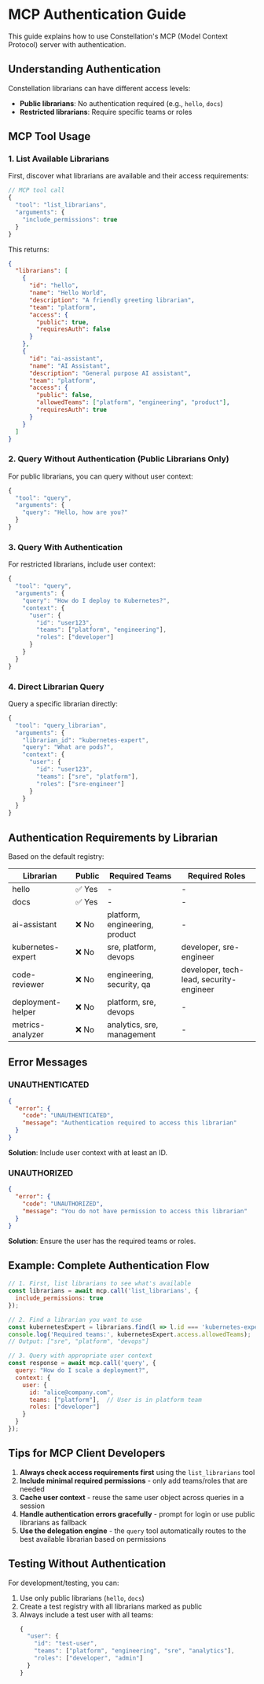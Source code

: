 # MCP Authentication Guide

This guide explains how to use Constellation's MCP (Model Context Protocol) server with authentication.

## Understanding Authentication

Constellation librarians can have different access levels:
- **Public librarians**: No authentication required (e.g., `hello`, `docs`)
- **Restricted librarians**: Require specific teams or roles

## MCP Tool Usage

### 1. List Available Librarians

First, discover what librarians are available and their access requirements:

```javascript
// MCP tool call
{
  "tool": "list_librarians",
  "arguments": {
    "include_permissions": true
  }
}
```

This returns:
```json
{
  "librarians": [
    {
      "id": "hello",
      "name": "Hello World",
      "description": "A friendly greeting librarian",
      "team": "platform",
      "access": {
        "public": true,
        "requiresAuth": false
      }
    },
    {
      "id": "ai-assistant",
      "name": "AI Assistant",
      "description": "General purpose AI assistant",
      "team": "platform",
      "access": {
        "public": false,
        "allowedTeams": ["platform", "engineering", "product"],
        "requiresAuth": true
      }
    }
  ]
}
```

### 2. Query Without Authentication (Public Librarians Only)

For public librarians, you can query without user context:

```javascript
{
  "tool": "query",
  "arguments": {
    "query": "Hello, how are you?"
  }
}
```

### 3. Query With Authentication

For restricted librarians, include user context:

```javascript
{
  "tool": "query",
  "arguments": {
    "query": "How do I deploy to Kubernetes?",
    "context": {
      "user": {
        "id": "user123",
        "teams": ["platform", "engineering"],
        "roles": ["developer"]
      }
    }
  }
}
```

### 4. Direct Librarian Query

Query a specific librarian directly:

```javascript
{
  "tool": "query_librarian",
  "arguments": {
    "librarian_id": "kubernetes-expert",
    "query": "What are pods?",
    "context": {
      "user": {
        "id": "user123",
        "teams": ["sre", "platform"],
        "roles": ["sre-engineer"]
      }
    }
  }
}
```

## Authentication Requirements by Librarian

Based on the default registry:

| Librarian | Public | Required Teams | Required Roles |
|-----------|--------|----------------|----------------|
| hello | ✅ Yes | - | - |
| docs | ✅ Yes | - | - |
| ai-assistant | ❌ No | platform, engineering, product | - |
| kubernetes-expert | ❌ No | sre, platform, devops | developer, sre-engineer |
| code-reviewer | ❌ No | engineering, security, qa | developer, tech-lead, security-engineer |
| deployment-helper | ❌ No | platform, sre, devops | - |
| metrics-analyzer | ❌ No | analytics, sre, management | - |

## Error Messages

### UNAUTHENTICATED
```json
{
  "error": {
    "code": "UNAUTHENTICATED",
    "message": "Authentication required to access this librarian"
  }
}
```
**Solution**: Include user context with at least an ID.

### UNAUTHORIZED
```json
{
  "error": {
    "code": "UNAUTHORIZED",
    "message": "You do not have permission to access this librarian"
  }
}
```
**Solution**: Ensure the user has the required teams or roles.

## Example: Complete Authentication Flow

```javascript
// 1. First, list librarians to see what's available
const librarians = await mcp.call('list_librarians', {
  include_permissions: true
});

// 2. Find a librarian you want to use
const kubernetesExpert = librarians.find(l => l.id === 'kubernetes-expert');
console.log('Required teams:', kubernetesExpert.access.allowedTeams);
// Output: ["sre", "platform", "devops"]

// 3. Query with appropriate user context
const response = await mcp.call('query', {
  query: "How do I scale a deployment?",
  context: {
    user: {
      id: "alice@company.com",
      teams: ["platform"],  // User is in platform team
      roles: ["developer"]
    }
  }
});
```

## Tips for MCP Client Developers

1. **Always check access requirements first** using the `list_librarians` tool
2. **Include minimal required permissions** - only add teams/roles that are needed
3. **Cache user context** - reuse the same user object across queries in a session
4. **Handle authentication errors gracefully** - prompt for login or use public librarians as fallback
5. **Use the delegation engine** - the `query` tool automatically routes to the best available librarian based on permissions

## Testing Without Authentication

For development/testing, you can:
1. Use only public librarians (`hello`, `docs`)
2. Create a test registry with all librarians marked as public
3. Always include a test user with all teams:
   ```javascript
   {
     "user": {
       "id": "test-user",
       "teams": ["platform", "engineering", "sre", "analytics"],
       "roles": ["developer", "admin"]
     }
   }
   ```
